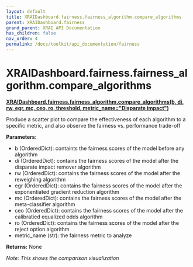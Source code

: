 ```yaml
---
layout: default
title: XRAIDashboard.fairness.fairness_algorithm.compare_algorithms
parent: XRAIDashboard.fairness
grand_parent: XRAI API Documentation
has_children: false
nav_order: 4
permalink: /docs/toolkit/api_documentation/fairness
---
```


# XRAIDashboard.fairness.fairness_algorithm.compare_algorithms
**[XRAIDashboard.fairness.fairness_algorithm.compare_algorithms(b, di, rw, egr, mc, ceo, ro, threshold, metric_name="Disparate impact")](https://github.com/gaberamolete/XRAIDashboard/blob/main/fairness/fairness_algorithm.py)**


Produce a scatter plot to compare the effectiveness of each algorithm to a specific metric, and also observe the fairness vs. performance trade-off


**Parameters:**
- b (OrderedDict): containts the fairness scores of the model before any algorithm
- di (OrderedDict): contains the fairness scores of the model after the disparate impact remover algorithm
- rw (OrderedDict): contains the fairness scores of the model after the reweighing algorithm
- egr (OrderedDict): contains the fairness scores of the model after the exponentiated gradient reduction algorithm
- mc (OrderedDict): contains the fairness scores of the model after the meta-classifier algorithm
- ceo (OrderedDict): contains the fairness scores of the model after the calibratied equalized odds algorithm
- ro (OrderedDict): contains the fairness scores of the model after the reject option algorithm
- metric_name (str): the fairness metric to analyze

**Returns:**
None

*Note: This shows the comparison visualization*